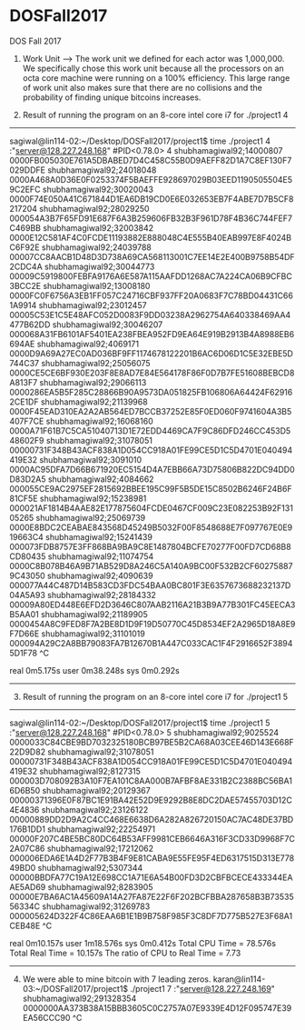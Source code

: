# DOSFall2017
DOS Fall 2017
1. Work Unit --> The work unit we defined for each actor was 1,000,000. We specifically chose this work unit because all the processors on an octa core machine were running on a 100% efficiency. 
This large range of work unit also makes sure that there are no collisions and the probability of finding unique bitcoins increases.

2. Result of running the program on an 8-core intel core i7 for ./project1 4
-----------------------------------------------------------------------------------------------------------------------------
sagiwal@lin114-02:~/Desktop/DOSFall2017/project1$ time ./project1 4 
:"server@128.227.248.168"
#PID<0.78.0>
4
shubhamagiwal92;14000807	0000FB005030E761A5DBABED7D4C458C55B0D9AEFF82D1A7C8EF130F7029DDFE
shubhamagiwal92;24018048	0000A468A0D36E0F0253374F5BAEFFE928697029B03EED1190505504E59C2EFC
shubhamagiwal92;30020043	0000F74E050A41C671844D1EA6DB19CD0E6E032653EB7F4ABE7D7B5CF8217204
shubhamagiwal92;28029250	000054A3B7F65FD91E687F6A3B259606FB32B3F961D78F4B36C744FEF7C469BB
shubhamagiwal92;32003842	0000E12C581AF4C0FCDE11193882E888048C4E555B40EAB997E8F4024BC6F92E
shubhamagiwal92;24039788	00007CC8AACB1D48D3D738A69CA568113001C7EE14E2E400B9758B54DF2CDC4A
shubhamagiwal92;30044773	00009C5919800FEBFA9176A6E587A115AAFDD1268AC7A224CA06B9CFBC3BCC2E
shubhamagiwal92;13008180	0000FC0F6756A3EB1FF057C24716CBF937FF20A0683F7C78BD04431C661A9914
shubhamagiwal92;23012457	00005C53E1C5E48AFC052D0083F9DD03238A2962754A640338469AA4477B62DD
shubhamagiwal92;30046207	000068A31FB6101AF5401EA238FBEA952FD9EA64E919B2913B4A8988EB6694AE
shubhamagiwal92;4069171	0000D9A69A27EC0AD036BF9FF1174678122201B6AC6D06D1C5E32EBE5D744C37
shubhamagiwal92;25056075	0000CE5CE6BF930E203F8E8AD7E84E564178F86F0D7B7FE51608BEBCD8A813F7
shubhamagiwal92;29066113	0000286EA5B5F285C28866B90A9573DA051825FB106806A64424F629162CE1DF
shubhamagiwal92;21139968	0000F45EAD310EA2A2AB564ED7BCCB37252E85F0ED060F9741604A3B5407F7CE
shubhamagiwal92;16068160	0000A71F61B7C5CA51040713D1E72EDD4469CA7F9C86DFD246CC453D548602F9
shubhamagiwal92;31078051	00000731F348B43ACF838A1D054CC918A01FE99CE5D1C5D4701E040494419E32
shubhamagiwal92;3091010	0000AC95DFA7D66B671920EC5154D4A7EBB66A73D75806B822DC94DD0D83D2A5
shubhamagiwal92;4084662	000055CE9AC2975EF2815692BBEE195C99F5B5DE15C8502B6246F24B6F81CF5E
shubhamagiwal92;15238981	000021AF1814B4AAE82E177875604FCDE0467CF009C23E082253B92F13105265
shubhamagiwal92;25069739	0000E8BDC2CEABAE843568D45249B5032F00F8548688E7F097767E0E919663C4
shubhamagiwal92;15241439	000073FDB8757E3FF868BA9BA9C8E1487804BCFE70277F00FD7CD68B8CD80435
shubhamagiwal92;11074754	0000C8B078B46A9B71AB529D8A246C5A140A9BC00F532B2CF602758879C43050
shubhamagiwal92;4090639	000077A44C487D14B583CD3FDC54BAA0BC801F3E6357673688232137D04A5A93
shubhamagiwal92;28184332	00009A80ED448E6EFD2D3646C807AAB2116A21B3B9A77B301FC45EECA3B5AA01
shubhamagiwal92;21189905	0000454A8C9FED8F7A2BE8D1D9F19D50770C45D8534EF2A2965D18A8E9F7D66E
shubhamagiwal92;31101019	000094A29C2A8BB79083FA7B12670B1A447C033CAC1F4F2916652F38945D1F78
^C

real	0m5.175s
user	0m38.248s
sys	  0m0.292s

----------------------------------------------------------------------------------------------------------------------------

3. Result of running the program on an 8-core intel core i7 for ./project1 5
----------------------------------------------------------------------------------------------------------------------------
sagiwal@lin114-02:~/Desktop/DOSFall2017/project1$ time ./project1 5
:"server@128.227.248.168"
#PID<0.78.0>
5
shubhamagiwal92;9025524	  0000033C84CBE9BD7032325180BCB97BE5B2CA68A03CEE46D143E668F22D9D82
shubhamagiwal92;31078051	00000731F348B43ACF838A1D054CC918A01FE99CE5D1C5D4701E040494419E32
shubhamagiwal92;8127315	  000003D708092B3A10F7EA101C8AA000B7AFBF8AE331B2C2388BC56BA16D6B50
shubhamagiwal92;20129367	00000371396E0F87BC1E91BA42E52D9E9292B8E8DC2DAE57455703D12C4E4836
shubhamagiwal92;23126122	00000889DD2D9A2C4CC468E6638D6A282A826720150AC7AC48DE37BD176B1DD1
shubhamagiwal92;22254971	00000F207C4BE5BC80DC64B53AFF9981CEB6646A316F3CD33D9968F7C2A07C86
shubhamagiwal92;17212062	000006EDA6E1A4D2F77B3B4F9E81CABA9E55FE95F4ED6317515D313E77849BD0
shubhamagiwal92;5307344	  00000BBDFA77C19A12E698CC1A71E6A54B00FD3D2CBFBCECE433344EAAE5AD69
shubhamagiwal92;8283905	  00000E7BA6AC1A45609A14A27FA87E22F6F202BCFBBA287658B3B7353556334C
shubhamagiwal92;31269783	000005624D322F4C86EAA6B1E1B9B758F985F3C8DF7D775B527E3F68A1CEB48E
^C

real	0m10.157s
user	1m18.576s
sys	  0m0.412s
Total CPU Time  = 78.576s
Total Real Time = 10.157s
The ratio of CPU to Real Time = 7.73

-----------------------------------------------------------------------------------------------------------------------------

4. We were able to mine bitcoin with 7 leading zeros.
karan@lin114-03:~/DOSFall2017/project1$ ./project1 7 
:"server@128.227.248.169"
shubhamagiwal92;291328354	0000000AA373B38A15BBB3605C0C2757A07E9339E4D12F095747E39EA56CCC90
^C

